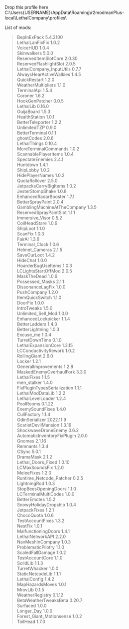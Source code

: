 Drop this profile here<br>C:\Users\{USERNAME}\AppData\Roaming\r2modmanPlus-local\LethalCompany\profiles\

List of mods:<br>
> BepInExPack  5.4.2100<br>
 LethalLanFixFix  1.0.2<br>
 VoiceHUD  1.0.4<br>
 Skinwalkers  5.0.0<br>
 ReservedItemSlotCore  2.0.30<br>
 ReservedFlashlightSlot  2.0.5<br>
 LethalCompany_InputUtils  0.7.7<br>
 AlwaysHearActiveWalkies  1.4.5<br>
 QuickRestart  1.2.0<br>
 WeatherMultipliers  1.1.0<br>
 TerminalApi  1.5.4<br>
 Coroner  1.6.2<br>
 HookGenPatcher  0.0.5<br>
 LethalLib  0.16.0<br>
 OuijaBoard  1.5.3<br>
 HealthStation  1.0.1<br>
 BetterTeleporter  1.2.2<br>
 UnlimitedTZP  0.9.0<br>
 BetterTerminal  0.1.1<br>
 ghostCodes  2.0.6<br>
 LethalThings  0.10.4<br>
 MoreTerminalCommands  1.0.2<br>
 ScannablePlayerItems  1.0.4<br>
 SpectateEnemies  2.4.1<br>
 Huntdown  1.4.1<br>
 ShipLobby  1.0.2<br>
 HidePlayerNames  1.0.2<br>
 QuotaRollover  2.5.0<br>
 JetpacksCarryBigItems  1.0.2<br>
 JesterStompShake  1.0.8<br>
 EnhancedRadarBooster  1.7.1<br>
 BetterSprayPaint  2.0.4<br>
 GamblingMachineAtTheCompany  1.3.5<br>
 ReservedSprayPaintSlot  1.1.1<br>
 Immersive_Visor  0.5.2<br>
 CoilHeadStare  1.0.9<br>
 ShipLoot  1.1.0<br>
 ScanFix  1.0.3<br>
 FairAI  1.3.6<br>
 Terminal_Clock  1.0.6<br>
 Helmet_Cameras  2.1.5<br>
 SaveOurLoot  1.4.2<br>
 HideChat  1.0.0<br>
 HoarderBugUseItems  1.0.3<br>
 LCLightsStartOffMod  2.0.5<br>
 MaskTheDead  1.0.6<br>
 Possessed_Masks  2.1.1<br>
 DissonanceLagFix  1.0.0<br>
 PushCompany  1.2.0<br>
 ItemQuickSwitch  1.1.0<br>
 DoorFix  1.0.0<br>
 IntroTweaks  1.5.0<br>
 Unlimited_Sell_Mod  1.0.0<br>
 EnhancedLockpicker  1.1.4<br>
 BetterLadders  1.4.3<br>
 BetterLightning  1.0.3<br>
 Excuse_me  1.0.4<br>
 TurretDownTime  0.1.0<br>
 LethalExpansionCore  1.3.15<br>
 LCConductivityRework  1.0.2<br>
 RollingGiant  2.6.0<br>
 Locker  1.2.1<br>
 GeneralImprovements  1.2.8<br>
 MaskedEnemyOverhaulFork  3.3.0<br>
 LethalFixes  1.1.5<br>
 men_stalker  1.4.0<br>
 FixPluginTypesSerialization  1.1.1<br>
 LethalModDataLib  1.2.2<br>
 LethalLevelLoader  1.2.4<br>
 PoolRooms  0.1.22<br>
 EnemySoundFixes  1.4.0<br>
 CullFactory  1.1.4<br>
 OdinSerializer  2022.11.9<br>
 ScarletDevilMansion  1.3.19<br>
 ShockwaveDroneEnemy  0.6.2<br>
 AutomaticInventoryFixPlugin  2.0.0<br>
 Gnomes  2.1.16<br>
 Remnants  1.3.4<br>
 CSync  5.0.1<br>
 DramaMask  2.1.2<br>
 Lethal_Doors_Fixed  1.0.10<br>
 LCMaxSoundsFix  1.2.0<br>
 MeleeFixes  1.2.0<br>
 Runtime_Netcode_Patcher  0.2.5<br>
 LightningRod  1.0.3<br>
 StopBeesOpeningDoors  1.1.0<br>
 LCTerminalMultiCodes  1.0.0<br>
 BetterEmotes  1.5.2<br>
 SnowyHolidayDropship  1.0.4<br>
 JetpackFixes  1.2.1<br>
 ChocoQuota  1.0.6<br>
 TestAccountFixes  1.3.2<br>
 NestFix  1.0.1<br>
 MalfunctioningDoors  1.4.1<br>
 LethalNetworkAPI  2.2.0<br>
 NavMeshInCompany  1.0.3<br>
 ProblematicPilotry  1.1.0<br>
 ScaledFallDamage  1.0.2<br>
 TestAccountCore  1.1.0<br>
 SolidLib  1.1.3<br>
 TurretWhacker  1.0.0<br>
 StaticNetcodeLib  1.1.1<br>
 LethalConfig  1.4.2<br>
 MapHazardsMoves  1.0.1<br>
 MrovLib  0.1.5<br>
 WeatherRegistry  0.1.12<br>
 BetaWeatherTweaksBeta  0.20.7<br>
 Surfaced  1.0.0<br>
 Longer_Day  1.0.0<br>
 Forest_Giant_Motionsense  1.0.2<br>
 ToilHead  1.7.0<br>

